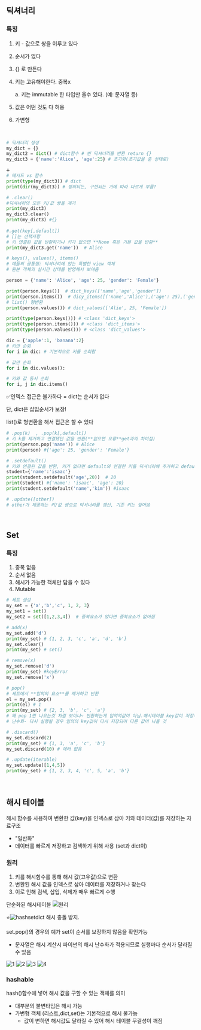 ## 딕셔너리
### 특징
1. 키 - 값으로 쌍을 이루고 있다
2. 순서가 없다
3. {} 로 만든다
4. 키는 고유해야한다. 중복x
    
    a. 키는 immutable 한 타입만 올수 있다. (예: 문자열 등)
5. 값은 어떤 것도 다 허용
6. 가변형

<br/>

```python
# 딕셔너리 생성
my_dict = {}
my_dict2 = dict() # dict함수 # 빈 딕셔너리를 반환 return {} 
my_dict3 = {'name':'Alice', 'age':25} # 초기화(초기값을 준 상태로)

➕
# 메서드 vs 함수
print(type(my_dict3)) # dict
print(dir(my_dict3)) # 정의되는, 구현되는 거에 따라 다르게 부름?
```
```python
# .clear() 
#딕셔너리의 모든 키/값 쌍을 제거
print(my_dict3)
my_dict3.clear()
print(my_dict3) #{}
  
#.get(key[,default])  
# []는 선택사항
# 키 연결된 값을 반환하거나 키가 없으면 **None 혹은 기본 값을 반환**
print(my_dict3.get('name'))  # Alice
```

```python
# keys(), values(), items()
# 얘들의 공통점: 딕셔너리에 있는 특별한 view 객체
# 원본 객체의 실시간 상태를 반영해서 보여줌

person = {'name': 'Alice', 'age': 25, 'gender': 'Female'}

print(person.keys())  # dict_keys(['name','age','gender'])
print(person.items())  # dicy_items([('name','Alice'),('age': 25),('gender': 'Female')])
# list() 형변환
print(person.values()) # dict_values(['Alie', 25, 'Female'])

print(type(person.keys())) # <class 'dict_keys'>
print(type(person.items())) # <class 'dict_items'>
print(type(person.values())) # <class 'dict_values'>
```
```python
dic = {'apple':1, 'banana':2}
# 키만 순회
for i in dic: # 기본적으로 키를 순회함

# 값만 순회
for i in dic.values():

# 키와 값 동시 순회
for i, j in dic.items()
```

✅인덱스 접근은 불가하다 = dict는 순서가 없다

단, dict은 삽입순서가 보장!

list()로 형변환을 해서 접근은 할 수 있다

```python
# .pop(k)  , .pop(k[,default])
# 키 k를 제거하고 연결됐던 값을 반환(**없으면 오류**get과의 차이점)
print(person.pop('name')) # Alice
print(person) #{'age': 25, 'gender': 'Female'}
```

```python
# .setdefault()
# 키와 연결된 값을 반환, 키가 없다면 default와 연결한 키를 딕셔너리에 추가하고 default를 반환
student={'name':'isaac'}
print(student.setdefault('age',20))  # 20
print(student) #{'name': 'isaac', 'age': 20}
print(student.setdefault('name','kim')) #isaac
```

```python
# .update([other])
# other가 제공하는 키/값 쌍으로 딕셔너리를 갱신, 기존 키는 덮어씀
```

<br/>

## Set
### 특징
1. 중복 없음
2. 순서 없음
3. 해시가 가능한 객체만 담을 수 있다
4. Mutable

```python
# 세트 생성
my_set = {'a','b','c', 1, 2, 3}
my_set1 = set()
my_set2 = set([1,2,3,4])  # 중복요소가 있다면 중복요소가 없어짐
```
```python
# add(x)
my_set.add('d')
print(my_set) # {1, 2, 3, 'c', 'a', 'd', 'b'}
my_set.clear()
print(my_set) # set()

# remove(x)
my_set.remove('d')
print(my_set) #keyError
my_set.remove('x')

# pop()
# 세트에서 **임의의 요소**를 제거하고 반환
el = my_set.pop()
print(el) # 1
print(my_set) # {2, 3, 'b', 'c', 'a'}
# 왜 pop 1만 나오는것 처럼 보이냐~ 반환하는게 임의의값이 아님.해시테이블 key값이 저장되고 그걸 검색해서 찾는거라
# 난수화- 다시 실행될 경우 임의의 key값이 다시 저장되어 다른 값이 나올 것

# .discard()
my_set.discard(2)
print(my_set) # {1, 3, 'a', 'c', 'b'}
my_set.discard(10) # 에러 없음

# .update(iterable)
my_set.update([1,4,5])
print(my_set) # {1, 2, 3, 4, 'c', 5, 'a', 'b'}
```

<br/>

## 해시 테이블
해시 함수를 사용하여 변환한 값(key)을 인덱스로 삼아 키와 데이터(값)를 저장하는 자료구조
- "일반화"
- 데이터를 빠르게 저장하고 검색하기 위해 사용 (set과 dict이)

### 원리
1. 키를 해시함수를 통해 해시 값(고유값)으로 변환 
2. 변환된 해시 값을 인덱스로 삼아 데이터를 저장하거나 찾는다
3. 이로 인해 검색, 삽입, 삭제가 매우 빠르게 수행 


단순화된 해시테이블
![원리](image-34.png)

⭐![hashsetdict](image-35.png)
해시 충돌 방지. 

set.pop()의 경우의 예가 set이 순서를 보장하지 않음을 확인가능
- 문자열은 해시 계산시 파이썬의 해시 난수화가 적용되므로 실행마다 순서가 달라질 수 있음

![1](image-36.png)
![2](image-37.png)
![3](image-39.png)
![4](image-38.png)

### hashable
hash()함수에 넣어 해시 값을 구할 수 있는 객체를 의미
- 대부분의 불변타입은 해시 가능
- 가변형 객체 (리스트,dict,set)는 기본적으로 해시 불가능
    - 값이 변하면 해시값도 달라질 수 있어 해시 테이블 무결성이 깨짐

